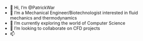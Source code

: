 - 👋 Hi, I’m @PatrickWar
- 👀 I’m a Mechanical Engineer/Biotechnologist interested in fluid mechanics and thermodynamics
- 🌱 I’m currently exploring the world of Computer Science
- 💞️ I’m looking to collaborate on CFD projects
- 📫 

<!---
PatrickWar/PatrickWar is a ✨ special ✨ repository because its `README.md` (this file) appears on your GitHub profile.
You can click the Preview link to take a look at your changes.
--->
